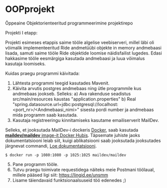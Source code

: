 # OOPprojekt
Õppeaine Objektorienteeritud programmeerimine projektirepo


Projekti I etapp:

Projekti esimeses etappis saime tööle algelise veebiserveri, millel läbi oli võimalik implementeeritud Ride andmetüübi objekte in memory andmebaasi
lisada, samuti saime tööle Ride objektide loomise näidisfailist lugedes. Edasi hakkasime tööle eesmärgiga kasutada andmebaasi ja luua võimalus kasutaja
loomiseks.


Kuidas praegu programmi käivitada:

1. Lähtesta programmi teegid kasutades Mavenit.
2. Käivita arvutis postgres andmebaas ning ütle programmile kus andmebaas jookseb. Selleks:
   a) Ava rakenduse seadistus src/main/resources kaustas "application.properties"
   b) Real "spring.datasource.url=jdbc:postgresql://localhost:<port_nr>/<Andmebaasi_nimi>" sisesta pordi number ja andmebaas mida programm saab kasutada.
3. Kasutaja registreeringu kinnitamiseks kasutame emailiserverit MailDev. 

Selleks, et jooksutada MailDev-i dockeris [Docker](https://www.docker.com/), saab kasutada
[**maildev/maildev** image-it Docker Hubis](https://hub.docker.com/r/maildev/maildev).
Täpsemate juhiste jaoks dokumentatsiooni leiab siit, kuigi ablikatsiooni saab jooksutada jooksutades järgnevat commandi,
[Loe dokumentatsiooni](https://github.com/maildev/maildev/blob/master/docs/docker.md).

    $ docker run -p 1080:1080 -p 1025:1025 maildev/maildev


5. Pane programm tööle.
6. Tutvu praegu toimivate requestidega näiteks meie Postmani töölaual, millele pääsed ligi siit: https://lingid.ee/unsmm
7. Lisame täiendavaid funktsionaalsuseid töö edenedes ;)
